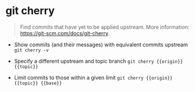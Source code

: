 # git cherry
> Find commits that have yet to be applied upstream.
> More information: <https://git-scm.com/docs/git-cherry>.

- Show commits (and their messages) with equivalent commits upstream
`git cherry -v`

- Specify a different upstream and topic branch
`git cherry {{origin}} {{topic}}`

- Limit commits to those within a given limit
`git cherry {{origin}} {{topic}} {{base}}`
